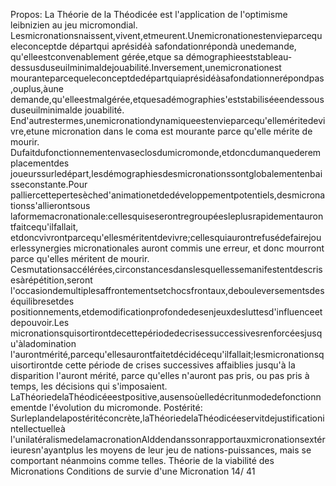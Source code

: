 Propos: 
La Théorie de la Théodicée est l'application de l'optimisme leibnizien au jeu micromondial. 
Lesmicronationsnaissent,vivent,etmeurent.Unemicronationestenvieparcequeleconceptde
départqui aprésidéà safondationrépondà unedemande, qu'elleestconvenablement gérée,etque sa
démographieeststableau-dessusduseuilminimaldejouabilité.Inversement,unemicronationest
mouranteparcequeleconceptdedépartquiaprésidéàsafondationnerépondpas,ouplus,àune
demande,qu'elleestmalgérée,etquesadémographies'eststabiliséeendessousduseuilminimalde
jouabilité. 
End'autrestermes,unemicronationdynamiqueestenvieparcequ'elleméritedevivre,etune
micronation dans le coma est mourante parce qu'elle mérite de mourir. 
Dufaitdufonctionnementenvaseclosdumicromonde,etdoncdumanquederemplacementdes
joueurssurledépart,lesdémographiesdesmicronationssontglobalementenbaisseconstante.Pour
palliercettepertesèched'animationetdedéveloppementpotentiels,desmicronationss'allierontsous
laformemacronationale:cellesquiseserontregroupéesleplusrapidementaurontfaitcequ'ilfallait,
etdoncvivrontparcequ'ellesméritentdevivre;cellesquiaurontrefusédefairejouerlessynergies
micronationales auront commis une erreur, et donc mourront parce qu'elles méritent de mourir. 
Cesmutationsaccélérées,circonstancesdanslesquellessemanifestentdescrisesàrépétition,seront
l'occasiondemultiplesaffrontementsetchocsfrontaux,debouleversementsdeséquilibresetdes
positionnements,etdemodificationprofondedesenjeuxdesluttesd'influenceetdepouvoir.Les
micronationsquisortirontdecettepériodedecrisessuccessivesrenforcéesjusqu'àladomination
l'aurontmérité,parcequ'ellesaurontfaitetdécidécequ'ilfallait;lesmicronationsquisortirontde
cette période de crises successives affaiblies jusqu'à la disparition l'auront mérité, parce qu'elles n'auront
pas pris, ou pas pris à temps, les décisions qui s'imposaient. 
LaThéoriedelaThéodicéeestpositive,ausensoùelledécritunmodedefonctionnementde
l'évolution du micromonde. 
Postérité: 
Surleplandelapostéritéconcrète,laThéoriedelaThéodicéeservitdejustificationintellectuelleà
l'unilatéralismedelamacronationAlddendanssonrapportauxmicronationsextérieuresn'ayantplus
les moyens de leur jeu de nations-puissances, mais se comportant néanmoins comme telles. 
Théorie de la viabilité des Micronations
Conditions de survie d'une Micronation
14/ 41